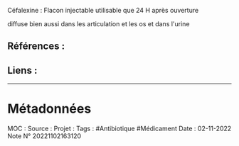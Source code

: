 Céfalexine : Flacon injectable utilisable que 24 H après ouverture

diffuse bien aussi dans les articulation et les os et dans l'urine

## Références :
>
 

## Liens :




***
# Métadonnées
MOC : 
Source :
Projet :
Tags : #Antibiotique #Médicament 
Date : 02-11-2022
Note N° 20221102163120